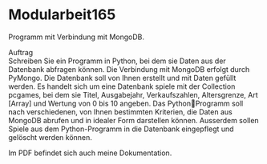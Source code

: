 # Modularbeit165
Programm mit Verbindung mit MongoDB. 

Auftrag <br>
Schreiben Sie ein Programm in Python, bei dem sie Daten aus der Datenbank abfragen können. Die 
Verbindung mit MongoDB erfolgt durch PyMongo. Die Datenbank soll von Ihnen erstellt und mit Daten 
gefüllt werden. Es handelt sich um eine Datenbank spiele mit der Collection pcgames, bei dem sie Titel, 
Ausgabejahr, Verkaufszahlen, Altersgrenze, Art [Array] und Wertung von 0 bis 10 angeben. Das PythonProgramm soll nach verschiedenen, von Ihnen bestimmten Kriterien, die Daten aus MongoDB abrufen 
und in idealer Form darstellen können. Ausserdem sollen Spiele aus dem Python-Programm in die 
Datenbank eingepflegt und gelöscht werden können. 
<br>

Im PDF befindet sich auch meine Dokumentation.
